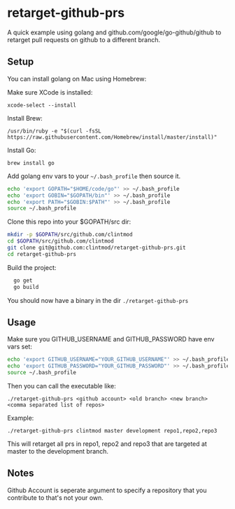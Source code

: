 # retarget-github-prs

A quick example using golang and github.com/google/go-github/github to retarget pull requests on github to a different branch.

## Setup

You can install golang on Mac using Homebrew:

Make sure XCode is installed:

`xcode-select --install`

Install Brew:

`/usr/bin/ruby -e "$(curl -fsSL https://raw.githubusercontent.com/Homebrew/install/master/install)"`

Install Go:

`brew install go`

Add golang env vars to your `~/.bash_profile` then source it.

```bash
echo 'export GOPATH="$HOME/code/go"' >> ~/.bash_profile
echo 'export GOBIN="$GOPATH/bin"' >> ~/.bash_profile
echo 'export PATH="$GOBIN:$PATH"' >> ~/.bash_profile
source ~/.bash_profile
```

Clone this repo into your $GOPATH/src dir:

```bash
mkdir -p $GOPATH/src/github.com/clintmod
cd $GOPATH/src/github.com/clintmod
git clone git@github.com:clintmod/retarget-github-prs.git
cd retarget-github-prs
```

Build the project:

```bash
  go get
  go build
```

You should now have a binary in the dir `./retarget-github-prs`

## Usage

Make sure you GITHUB_USERNAME and GITHUB_PASSWORD have env vars set:

```bash
echo 'export GITHUB_USERNAME="YOUR_GITHUB_USERNAME"' >> ~/.bash_profile
echo 'export GITHUB_PASSWORD="YOUR_GITHUB_PASSWORD"' >> ~/.bash_profile
source ~/.bash_profile
```

Then you can call the executable like:

`./retarget-github-prs <github account> <old branch> <new branch> <comma separated list of repos>`

Example:

`./retarget-github-prs clintmod master development repo1,repo2,repo3`

This will retarget all prs in repo1, repo2 and repo3 that are targeted at master to the development branch.

## Notes

Github Account is seperate argument to specify a repository that you contribute to that's not your own.
